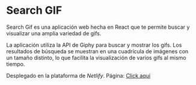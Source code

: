 # Search GIF

Search Gif es una aplicación web hecha en React que te permite buscar
y visualizar una amplia variedad de gifs.

La aplicación utiliza la API de Giphy para buscar y mostrar los gifs. Los 
resultados de búsqueda se muestran en una cuadrícula de imágenes con un tamaño
distinto,  lo que facilita la visualización de varios gifs al mismo tiempo.

Desplegado en la plataforma de *Netlify*.
Página: [Click aquí](https://search-gifs-react-js.netlify.app)
